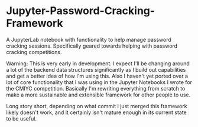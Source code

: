 # Jupyter-Password-Cracking-Framework
A JupyterLab notebook with functionality to help manage password cracking sessions. Specifically geared towards helping with password cracking competitions.

Warning: This is very early in development. I expect I'll be changing around a lot of the backend data structures significantly as I build out capabilities and get a better idea of how I'm using this. Also I haven't yet ported over a lot of core functionality that I was using in the Jupyter Notebooks I wrote for the CMIYC competition. Basically I'm rewriting everything from scratch to make a more sustainable and extensible framework for other people to use.

Long story short, depending on what commit I just merged this framework likely doesn't work, and it certainly isn't mature enough in its current state to be useful.
